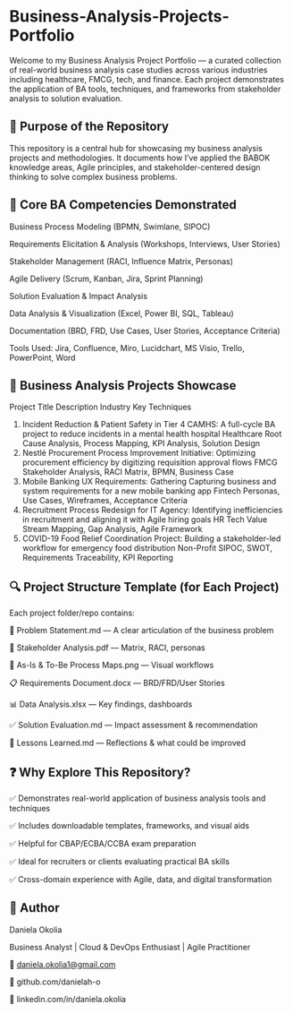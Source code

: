 # Business-Analysis-Projects-Portfolio

Welcome to my Business Analysis Project Portfolio — a curated collection of real-world business analysis case studies across various industries including healthcare, FMCG, tech, and finance. Each project demonstrates the application of BA tools, techniques, and frameworks from stakeholder analysis to solution evaluation.

## 🎯 Purpose of the Repository

This repository is a central hub for showcasing my business analysis projects and methodologies. It documents how I’ve applied the BABOK knowledge areas, Agile principles, and stakeholder-centered design thinking to solve complex business problems.

## 🧠 Core BA Competencies Demonstrated

Business Process Modeling (BPMN, Swimlane, SIPOC)

Requirements Elicitation & Analysis (Workshops, Interviews, User Stories)

Stakeholder Management (RACI, Influence Matrix, Personas)

Agile Delivery (Scrum, Kanban, Jira, Sprint Planning)

Solution Evaluation & Impact Analysis

Data Analysis & Visualization (Excel, Power BI, SQL, Tableau)

Documentation (BRD, FRD, Use Cases, User Stories, Acceptance Criteria)

Tools Used: Jira, Confluence, Miro, Lucidchart, MS Visio, Trello, PowerPoint, Word

## 📁 Business Analysis Projects Showcase

Project Title	Description	Industry	Key Techniques

1. Incident Reduction & Patient Safety in Tier 4 CAMHS:	A full-cycle BA project to reduce incidents in a mental health hospital	Healthcare	Root Cause Analysis, Process Mapping, KPI Analysis, Solution Design
2. Nestlé Procurement Process Improvement Initiative:	Optimizing procurement efficiency by digitizing requisition approval flows	FMCG	Stakeholder Analysis, RACI Matrix, BPMN, Business Case
3. Mobile Banking UX Requirements: Gathering	Capturing business and system requirements for a new mobile banking app	Fintech	Personas, Use Cases, Wireframes, Acceptance Criteria
4. Recruitment Process Redesign for IT Agency:	Identifying inefficiencies in recruitment and aligning it with Agile hiring goals	HR Tech	Value Stream Mapping, Gap Analysis, Agile Framework
5. COVID-19 Food Relief Coordination Project:	Building a stakeholder-led workflow for emergency food distribution	Non-Profit	SIPOC, SWOT, Requirements Traceability, KPI Reporting

## 🔍 Project Structure Template (for Each Project)

Each project folder/repo contains:

📄 Problem Statement.md — A clear articulation of the business problem

🧭 Stakeholder Analysis.pdf — Matrix, RACI, personas

🔄 As-Is & To-Be Process Maps.png — Visual workflows

📋 Requirements Document.docx — BRD/FRD/User Stories

📊 Data Analysis.xlsx — Key findings, dashboards

✅ Solution Evaluation.md — Impact assessment & recommendation

🧠 Lessons Learned.md — Reflections & what could be improved

## ❓ Why Explore This Repository?

✅ Demonstrates real-world application of business analysis tools and techniques

✅ Includes downloadable templates, frameworks, and visual aids

✅ Helpful for CBAP/ECBA/CCBA exam preparation

✅ Ideal for recruiters or clients evaluating practical BA skills

✅ Cross-domain experience with Agile, data, and digital transformation

## 👤 Author

Daniela Okolia

Business Analyst | Cloud & DevOps Enthusiast | Agile Practitioner

📧 daniela.okolia1@gmail.com

🔗 github.com/danielah-o

💼 linkedin.com/in/daniela.okolia

